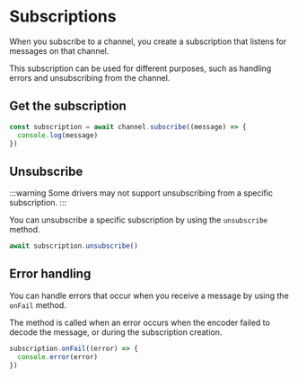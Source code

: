 # Subscriptions

When you subscribe to a channel, you create a subscription that listens for messages on that channel.

This subscription can be used for different purposes, such as handling errors and unsubscribing from the channel.

## Get the subscription

```ts
const subscription = await channel.subscribe((message) => {
  console.log(message)
})
```

## Unsubscribe

:::warning
Some drivers may not support unsubscribing from a specific subscription.
:::

You can unsubscribe a specific subscription by using the `unsubscribe` method.

```ts
await subscription.unsubscribe()
```

## Error handling

You can handle errors that occur when you receive a message by using the `onFail` method.

The method is called when an error occurs when the encoder failed to decode the message, or during the subscription creation.

```ts
subscription.onFail((error) => {
  console.error(error)
})
```
